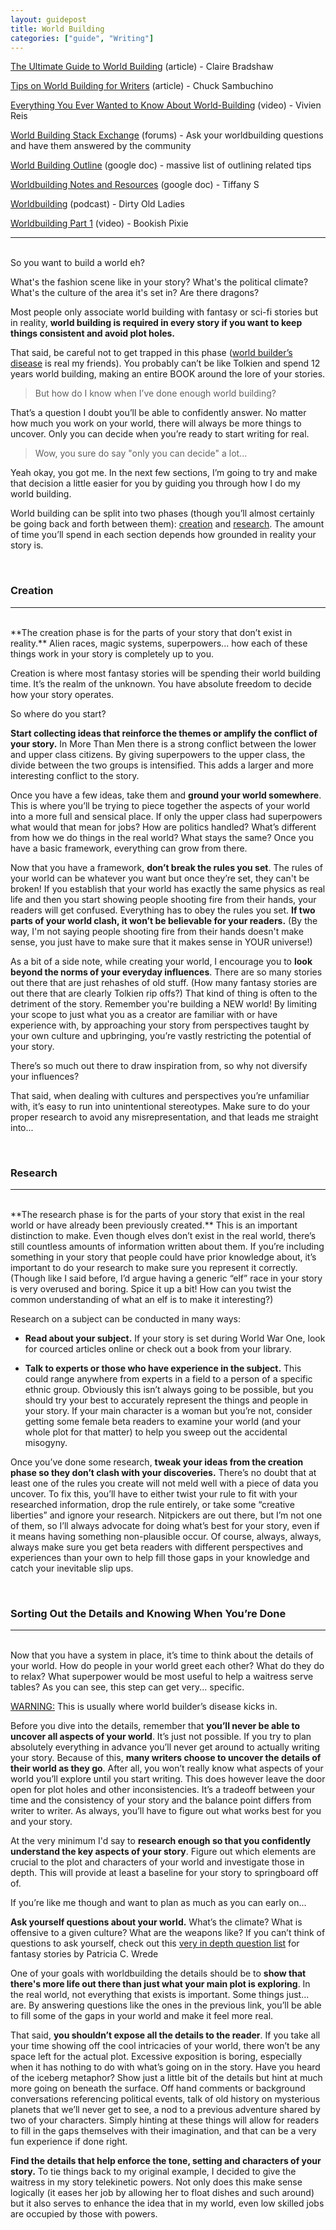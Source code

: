 ```yaml
---
layout: guidepost
title: World Building
categories: ["guide", "Writing"]
---
```


[The Ultimate Guide to World Building](https://writersedit.com/the-ultimate-guide-to-world-building-how-to-write-fantasy-sci-fi-and-real-life-worlds/) (article) - Claire Bradshaw

[Tips on World Building for Writers](http://www.writersdigest.com/editor-blogs/guide-to-literary-agents/tips-on-world-building-for-writers-how-to-make-your-imaginary-world-real) (article) - Chuck Sambuchino

[Everything You Ever Wanted to Know About World-Building](https://www.youtube.com/watch?v=t6cjnSPusCc) (video) - Vivien Reis

[World Building Stack Exchange](https://worldbuilding.stackexchange.com/) (forums) - Ask your worldbuilding questions and have them answered by the community

[World Building Outline](https://docs.google.com/document/d/1DZHe9EFXWqw_1PGxrOyqBrM5up9Yj4a38FsQ3PxXPGc/edit) (google doc) - massive list of outlining related tips

[Worldbuilding Notes and Resources](https://docs.google.com/document/d/1XXN7DiNmMV7fOZbf2xGeqLvRtRQixOvznSDjOlcY5HQ/edit) (google doc) - Tiffany S

[Worldbuilding](http://dirtyoldladies.libsyn.com/episode-39-worldbuilding) (podcast) - Dirty Old Ladies

[Worldbuilding Part 1](https://www.youtube.com/watch?v=HLs0ieB6fuE) (video) - Bookish Pixie

<hr><br>
So you want to build a world eh?

What's the fashion scene like in your story? What's the political climate? What's the culture of the area it's set in?  Are there dragons?

Most people only associate world building with fantasy or sci-fi stories but in reality, **world building is required in every story if you want to keep things consistent and avoid plot holes.**

That said, be careful not to get trapped in this phase ([world builder’s disease](http://thewritersaurus.com/2015/03/06/the-dreaded-world-builders-disease/) is real my friends). You probably can’t be like Tolkien and spend 12 years world building, making an entire BOOK around the lore of your stories.

> But how do I know when I’ve done enough world building?

That’s a question I doubt you’ll be able to confidently answer. No matter how much you work on your world, there will always be more things to uncover. Only you can decide when you’re ready to start writing for real.

> Wow, you sure do say "only you can decide" a lot...

Yeah okay, you got me. In the next few sections, I’m going to try and make that decision a little easier for you by guiding you through how I do my world building.

World building can be split into two phases (though you’ll almost certainly be going back and forth between them): [creation](#creation) and [research](#research). The amount of time you’ll spend in each section depends how grounded in reality your story is.

<br>

### <a name="creation"></a>Creation

<hr><br>
**The creation phase is for the parts of your story that don’t exist in reality.** Alien races, magic systems, superpowers... how each of these things work in your story is completely up to you. 

Creation is where most fantasy stories will be spending their world building time. It’s the realm of the unknown. You have absolute freedom to decide how your story operates.

So where do you start?

**Start collecting ideas that reinforce the themes or amplify the conflict of your story.** In More Than Men there is a strong conflict between the lower and upper class citizens. By giving superpowers to the upper class, the divide between the two groups is intensified. This adds a larger and more interesting conflict to the story.

Once you have a few ideas, take them and **ground your world somewhere**. This is where you’ll be trying to piece together the aspects of your world into a more full and sensical place. If only the upper class had superpowers what would that mean for jobs? How are politics handled? What’s different from how we do things in the real world? What stays the same? Once you have a basic framework, everything can grow from there.

Now that you have a framework, **don’t break the rules you set**. The rules of your world can be whatever you want but once they’re set, they can't be broken! If you establish that your world has exactly the same physics as real life and then you start showing people shooting fire from their hands, your readers will get confused. Everything has to obey the rules you set. **If two parts of your world clash, it won’t be believable for your readers.** (By the way, I'm not saying people shooting fire from their hands doesn't make sense, you just have to make sure that it makes sense in YOUR universe!)

As a bit of a side note, while creating your world, I encourage you to **look beyond the norms of your everyday influences**. There are so many stories out there that are just rehashes of old stuff. (How many fantasy stories are out there that are clearly Tolkien rip offs?) That kind of thing is often to the detriment of the story. Remember you're building a NEW world! By limiting your scope to just what you as a creator are familiar with or have experience with, by approaching your story from perspectives taught by your own culture and upbringing, you’re vastly restricting the potential of your story.

There’s so much out there to draw inspiration from, so why not diversify your influences?

That said, when dealing with cultures and perspectives you’re unfamiliar with, it’s easy to run into unintentional stereotypes. Make sure to do your proper research to avoid any misrepresentation, and that leads me straight into...

<br>

### <a name="research"></a>Research

<hr><br>
**The research phase is for the parts of your story that exist in the real world or have already been previously created.** This is an important distinction to make. Even though elves don’t exist in the real world, there’s still countless amounts of information written about them. If you’re including something in your story that people could have prior knowledge about, it’s important to do your research to make sure you represent it correctly. (Though like I said before, I’d argue having a generic “elf” race in your story is very overused and boring. Spice it up a bit! How can you twist the common understanding of what an elf is to make it interesting?)

Research on a subject can be conducted in many ways:

- **Read about your subject.** If your story is set during World War One, look for courced articles online or check out a book from your library.

- **Talk to experts or those who have experience in the subject.** This could range anywhere from experts in a field to a person of a specific ethnic group. Obviously this isn’t always going to be possible, but you should try your best to accurately represent the things and people in your story. If your main character is a woman but you’re not, consider getting some female beta readers to examine your world (and your whole plot for that matter) to help you sweep out the accidental misogyny.

Once you’ve done some research, **tweak your ideas from the creation phase so they don’t clash with your discoveries.** There’s no doubt that at least one of the rules you create will not meld well with a piece of data you uncover. To fix this, you’ll have to either twist your rule to fit with your researched information, drop the rule entirely, or take some “creative liberties” and ignore your research. Nitpickers are out there, but I’m not one of them, so I’ll always advocate for doing what’s best for your story, even if it means having something non-plausible occur. Of course, always, always, always make sure you get beta readers with different perspectives and experiences than your own to help fill those gaps in your knowledge and catch your inevitable slip ups.

<br>

### Sorting Out the Details and Knowing When You’re Done

<hr><br>
Now that you have a system in place, it’s time to think about the details of your world. How do people in your world greet each other? What do they do to relax? What superpower would be most useful to help a waitress serve tables? As you can see, this step can get very... specific.

<u>WARNING:</u> This is usually where world builder’s disease kicks in. 

Before you dive into the details, remember that **you’ll never be able to uncover all aspects of your world**. It’s just not possible. If you try to plan absolutely everything in advance you’ll never get around to actually writing your story. Because of this, **many writers choose to uncover the details of their world as they go**. After all, you won’t really know what aspects of your world you’ll explore until you start writing. This does however leave the door open for plot holes and other inconsistencies. It’s a tradeoff between your time and the consistency of your story and the balance point differs from writer to writer. As always, you’ll have to figure out what works best for you and your story.

At the very minimum I'd say to **research enough so that you confidently understand the key aspects of your story**. Figure out which elements are crucial to the plot and characters of your world and investigate those in depth. This will provide at least a baseline for your story to springboard off of.

If you’re like me though and want to plan as much as you can early on...

**Ask yourself questions about your world.** What’s the climate? What is offensive to a given culture? What are the weapons like? If you can’t think of questions to ask yourself, check out this [very in depth question list](http://www.sfwa.org/2009/08/fantasy-worldbuilding-questions/) for fantasy stories by Patricia C. Wrede

One of your goals with worldbuilding the details should be to **show that there's more life out there than just what your main plot is exploring**. In the real world, not everything that exists is important. Some things just... are. By answering questions like the ones in the previous link, you’ll be able to fill some of the gaps in your world and make it feel more real.

That said, **you shouldn’t expose all the details to the reader**. If you take all your time showing off the cool intricacies of your world, there won’t be any space left for the actual plot. Excessive exposition is boring, especially when it has nothing to do with what’s going on in the story. Have you heard of the iceberg metaphor? Show just a little bit of the details but hint at much more going on beneath the surface. Off hand comments or background conversations referencing political events, talk of old history on mysterious planets that we’ll never get to see, a nod to a previous adventure shared by two of your characters. Simply hinting at these things will allow for readers to fill in the gaps themselves with their imagination, and that can be a very fun experience if done right.

**Find the details that help enforce the tone, setting and characters of your story.** To tie things back to my original example, I decided to give the waitress in my story telekinetic powers. Not only does this make sense logically (it eases her job by allowing her to float dishes and such around) but it also serves to enhance the idea that in my world, even low skilled jobs are occupied by those with powers.